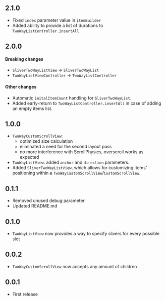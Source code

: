 ## 2.1.0

- Fixed `index` parameter value in `itemBuilder`
- Added ability to provide a list of durations to `TwoWayListController.insertAll`

## 2.0.0

#### Breaking changes
- `SliverTwoWayListView` -> `SliverTwoWayList`
- `TwoWayListViewController` -> `TwoWayListController`

#### Other changes
- Automatic `initalItemCount` handling for `SliverTwoWayList`.
- Added early-return to `TwoWayListController.insertAll` in case of adding an empty items list.

## 1.0.0

- `TwoWayCustomScrollView`:
  - optimized size calculation
  - eliminated a need for the second layout pass
  - no more interference with ScrollPhysics, overscroll works as expected
- `TwoWayListView`: added `anchor` and `direction` parameters.
- Added `SliverTwoWayListView`, which allows for customizing items' positioning within a `TwoWayCustomScrollView`/`CustomScrollView`.

## 0.1.1

- Removed unused debug parameter
- Updated README.md

## 0.1.0

- `TwoWayListView` now provides a way to specify slivers for every possible slot

## 0.0.2

- `TwoWayCustomScrollView` now accepts any amount of children

## 0.0.1

- First release
